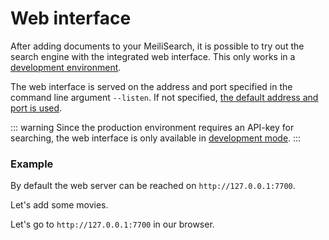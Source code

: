 # Web interface

After adding documents to your MeiliSearch, it is possible to try out the search engine with the integrated web interface. This only works in a [development environment](/reference/features/configuration.md#environment).

The web interface is served on the address and port specified in the command line argument `--listen`. If not specified, [the default address and port is used](/reference/features/configuration.md#http-address-port-binding).

::: warning
Since the production environment requires an API-key for searching, the web interface is only available in [development mode](/reference/features/configuration.md#environment).
:::

### Example

By default the web server can be reached on `http://127.0.0.1:7700`.

Let's add some movies.

<CodeSamples id="add_movies_json_1" />

Let's go to `http://127.0.0.1:7700` in our browser.

<MovieGif />

